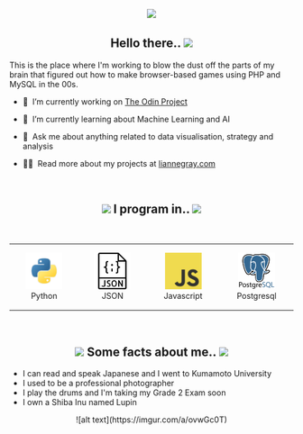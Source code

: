 <p align="center"><img src="https://i.imgur.com/tIxfGHU.jpeg" width="700px"/>
</p>

<h2 align="center">Hello there.. <a href="https://www.gautamkrishnar.com/"><img src="https://media.giphy.com/media/hvRJCLFzcasrR4ia7z/giphy.gif" width="5%"></a></h2>

This is the place where I'm working to blow the dust off the parts of my brain that figured out how to make browser-based games using PHP and MySQL in the 00s.

- 🔭 &nbsp;I’m currently working on [The Odin Project](https://www.theodinproject.com/)
- 🌱 &nbsp;I’m currently learning about Machine Learning and AI 
- 💬 &nbsp;Ask me about anything related to data visualisation, strategy and analysis

- 👨‍💻 &nbsp;Read more about my projects at [liannegray.com](https://liannegray.com)
<br>



<h2 align="center"><img src="https://media.giphy.com/media/LESpNIDaNBUcRIPzng/giphy.gif" width="3%"> I program in.. <img src="https://media.giphy.com/media/LESpNIDaNBUcRIPzng/giphy.gif" width="3%"></a></h2>
<br>
<div align="center">
    <table align="center">
        <tr>
            <td align="center" width="140" height="112.43" border="0">
                <img src="icons/python.png" width="65px"/>
                <br /> Python
            </td>
            <td align="center" width="140" height="112.43" border="0">
                <img src="icons/json.png" width="65px"/>
                <br /> JSON
            </td>
            <td align="center" width="140" height="112.43" border="0">
                <img src="icons/javascript.png" width="65px"/>
                <br /> Javascript
            </td>
            <td align="center" width="140" height="112.43" border="0">
                <img src="icons/postgresql.png" width="65px"/>
                <br /> Postgresql
            </td>
        </tr>
    </table>
</div>
<br>

<p align="center"></p>

<h2 align="center"><img src="https://media.giphy.com/media/l1J9MfJgqqteZOMiA/giphy.gif" width="3%"> Some facts about me.. <img src="https://media.giphy.com/media/l1J9MfJgqqteZOMiA/giphy.gif" width="3%"></a></h2>

- I can read and speak Japanese and I went to Kumamoto University
- I used to be a professional photographer
- I play the drums and I'm taking my Grade 2 Exam soon
- I own a Shiba Inu named Lupin 

<p align="center">![alt text](https://imgur.com/a/ovwGc0T)</p>

